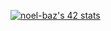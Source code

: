 <a  style="center" href="https://github.com/oakoudad/badge42"><img src="https://badge.mediaplus.ma/water/noel-baz" alt="noel-baz's 42 stats" /></a>

